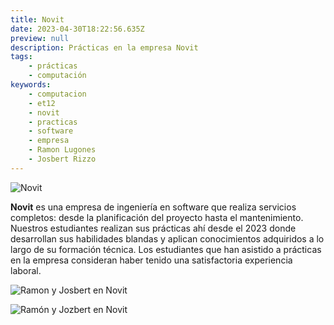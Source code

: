 ```yaml
---
title: Novit
date: 2023-04-30T18:22:56.635Z
preview: null
description: Prácticas en la empresa Novit
tags:
    - prácticas
    - computación
keywords:
    - computacion
    - et12
    - novit
    - practicas
    - software
    - empresa
    - Ramon Lugones
    - Josbert Rizzo
---
```


![Novit](https://static.wixstatic.com/media/fec849_fefb92adedcc4003a4475e823da2a981~mv2.jpg/v1/fill/w_1080,h_1080,al_c/fec849_fefb92adedcc4003a4475e823da2a981~mv2.jpg?height=180px&&width=200px)

**Novit** es una empresa de ingeniería en software que realiza servicios completos: desde la planificación del proyecto hasta el mantenimiento. Nuestros estudiantes realizan sus prácticas ahí desde el 2023 donde desarrollan sus habilidades blandas y aplican conocimientos adquiridos a lo largo de su formación técnica. Los estudiantes que han asistido a prácticas en la empresa consideran haber tenido una satisfactoria experiencia laboral.


![Ramon y Josbert en Novit](https://i.postimg.cc/L6DSbsWK/novitsmile.jpg?id=foto)


![Ramón y Jozbert en Novit](https://i.postimg.cc/QNPxqCv6/novitwork.jpg)


